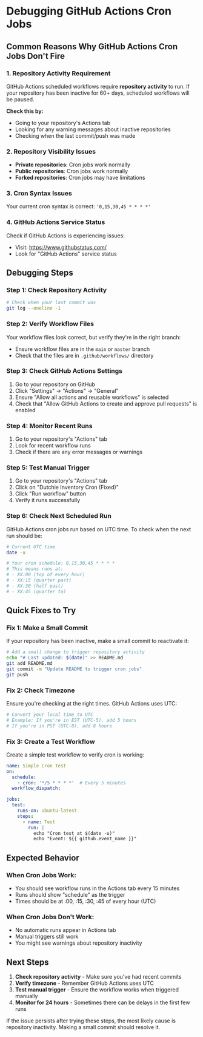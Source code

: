 # Debugging GitHub Actions Cron Jobs

## Common Reasons Why GitHub Actions Cron Jobs Don't Fire

### 1. **Repository Activity Requirement**
GitHub Actions scheduled workflows require **repository activity** to run. If your repository has been inactive for 60+ days, scheduled workflows will be paused.

**Check this by:**
- Going to your repository's Actions tab
- Looking for any warning messages about inactive repositories
- Checking when the last commit/push was made

### 2. **Repository Visibility Issues**
- **Private repositories**: Cron jobs work normally
- **Public repositories**: Cron jobs work normally
- **Forked repositories**: Cron jobs may have limitations

### 3. **Cron Syntax Issues**
Your current cron syntax is correct: `'0,15,30,45 * * * *'`

### 4. **GitHub Actions Service Status**
Check if GitHub Actions is experiencing issues:
- Visit: https://www.githubstatus.com/
- Look for "GitHub Actions" service status

## Debugging Steps

### Step 1: Check Repository Activity
```bash
# Check when your last commit was
git log --oneline -1
```

### Step 2: Verify Workflow Files
Your workflow files look correct, but verify they're in the right branch:
- Ensure workflow files are in the `main` or `master` branch
- Check that the files are in `.github/workflows/` directory

### Step 3: Check GitHub Actions Settings
1. Go to your repository on GitHub
2. Click "Settings" → "Actions" → "General"
3. Ensure "Allow all actions and reusable workflows" is selected
4. Check that "Allow GitHub Actions to create and approve pull requests" is enabled

### Step 4: Monitor Recent Runs
1. Go to your repository's "Actions" tab
2. Look for recent workflow runs
3. Check if there are any error messages or warnings

### Step 5: Test Manual Trigger
1. Go to your repository's "Actions" tab
2. Click on "Dutchie Inventory Cron (Fixed)"
3. Click "Run workflow" button
4. Verify it runs successfully

### Step 6: Check Next Scheduled Run
GitHub Actions cron jobs run based on UTC time. To check when the next run should be:

```bash
# Current UTC time
date -u

# Your cron schedule: 0,15,30,45 * * * *
# This means runs at:
# - XX:00 (top of every hour)
# - XX:15 (quarter past)
# - XX:30 (half past)
# - XX:45 (quarter to)
```

## Quick Fixes to Try

### Fix 1: Make a Small Commit
If your repository has been inactive, make a small commit to reactivate it:

```bash
# Add a small change to trigger repository activity
echo "# Last updated: $(date)" >> README.md
git add README.md
git commit -m "Update README to trigger cron jobs"
git push
```

### Fix 2: Check Timezone
Ensure you're checking at the right times. GitHub Actions uses UTC:

```bash
# Convert your local time to UTC
# Example: If you're in EST (UTC-5), add 5 hours
# If you're in PST (UTC-8), add 8 hours
```

### Fix 3: Create a Test Workflow
Create a simple test workflow to verify cron is working:

```yaml
name: Simple Cron Test
on:
  schedule:
    - cron: '*/5 * * * *'  # Every 5 minutes
  workflow_dispatch:

jobs:
  test:
    runs-on: ubuntu-latest
    steps:
      - name: Test
        run: |
          echo "Cron test at $(date -u)"
          echo "Event: ${{ github.event_name }}"
```

## Expected Behavior

### When Cron Jobs Work:
- You should see workflow runs in the Actions tab every 15 minutes
- Runs should show "schedule" as the trigger
- Times should be at :00, :15, :30, :45 of every hour (UTC)

### When Cron Jobs Don't Work:
- No automatic runs appear in Actions tab
- Manual triggers still work
- You might see warnings about repository inactivity

## Next Steps

1. **Check repository activity** - Make sure you've had recent commits
2. **Verify timezone** - Remember GitHub Actions uses UTC
3. **Test manual trigger** - Ensure the workflow works when triggered manually
4. **Monitor for 24 hours** - Sometimes there can be delays in the first few runs

If the issue persists after trying these steps, the most likely cause is repository inactivity. Making a small commit should resolve it. 